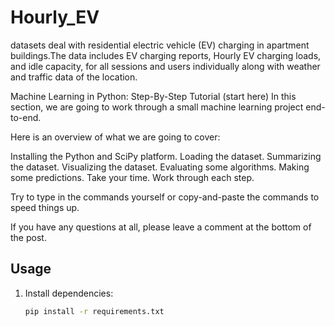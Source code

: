 # Hourly_EV
datasets deal with residential electric vehicle (EV) charging in apartment buildings.The data includes EV charging reports, Hourly EV charging loads, and idle capacity, for all sessions and users individually along with weather and traffic data of the location.


Machine Learning in Python: Step-By-Step Tutorial
(start here)
In this section, we are going to work through a small machine learning project end-to-end.

Here is an overview of what we are going to cover:

Installing the Python and SciPy platform.
Loading the dataset.
Summarizing the dataset.
Visualizing the dataset.
Evaluating some algorithms.
Making some predictions.
Take your time. Work through each step.

Try to type in the commands yourself or copy-and-paste the commands to speed things up.

If you have any questions at all, please leave a comment at the bottom of the post.

## Usage
1. Install dependencies:
   ```bash
   pip install -r requirements.txt
